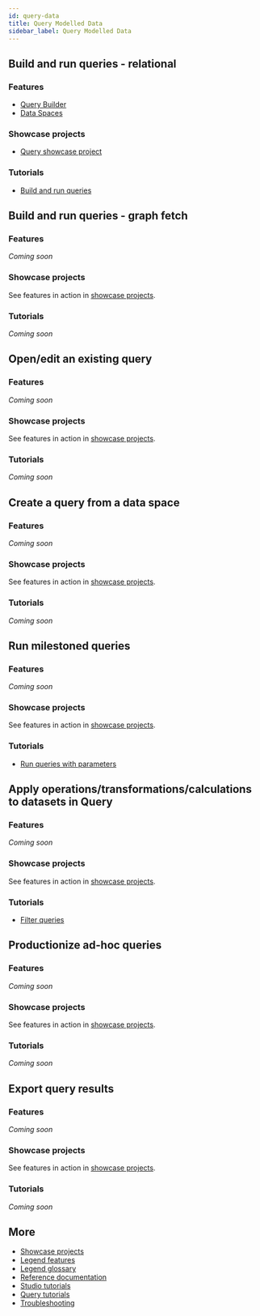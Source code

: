 ```yaml
---
id: query-data
title: Query Modelled Data
sidebar_label: Query Modelled Data
---
```


## Build and run queries - relational

### Features
- [Query Builder](../overview/legend-glossary/#query-builder)
- [Data Spaces](../overview/legend-glossary/#dataspace)

### Showcase projects
- [Query showcase project](../showcases/showcase-projects.md/#query)

### Tutorials
- [Build and run queries](../tutorials/query-builder.md)

## Build and run queries - graph fetch

### Features
_Coming soon_

### Showcase projects
See features in action in [showcase projects](../showcases/showcase-projects.md).

### Tutorials
_Coming soon_

## Open/edit an existing query

### Features
_Coming soon_

### Showcase projects
See features in action in [showcase projects](../showcases/showcase-projects.md).

### Tutorials
_Coming soon_

## Create a query from a data space

### Features
_Coming soon_

### Showcase projects
See features in action in [showcase projects](../showcases/showcase-projects.md).

### Tutorials
_Coming soon_

## Run milestoned queries

### Features
_Coming soon_

### Showcase projects
See features in action in [showcase projects](../showcases/showcase-projects.md).

### Tutorials
- [Run queries with parameters](../tutorials/query-parameter.md)

## Apply operations/transformations/calculations to datasets in Query

### Features
_Coming soon_

### Showcase projects
See features in action in [showcase projects](../showcases/showcase-projects.md).

### Tutorials
- [Filter queries](../tutorials/query-filter.md) 

## Productionize ad-hoc queries

### Features
_Coming soon_

### Showcase projects
See features in action in [showcase projects](../showcases/showcase-projects.md).

### Tutorials
_Coming soon_

## Export query results

### Features
_Coming soon_

### Showcase projects
See features in action in [showcase projects](../showcases/showcase-projects.md).

### Tutorials
_Coming soon_


## More
- [Showcase projects](../showcases/showcase-projects.md)
- [Legend features](../overview/legend-features.md)
- [Legend glossary](../overview/legend-glossary.md)
- [Reference documentation](../reference/legend-language.md)
- [Studio tutorials](../tutorials/studio-workspace.md)
- [Query tutorials](../tutorials/query-builder.md)
- [Troubleshooting](./test-troubleshoot.md)